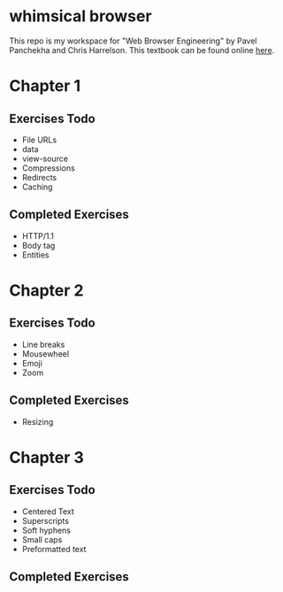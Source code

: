 # whimsical browser
This repo is my workspace for "Web Browser Engineering" by Pavel Panchekha and Chris Harrelson.
This textbook can be found online [here](https://browser.engineering/index.html).




# Chapter 1
## Exercises Todo
- File URLs
- data
- view-source
- Compressions
- Redirects
- Caching
## Completed Exercises
- HTTP/1.1
- Body tag
- Entities  
  
# Chapter 2
## Exercises Todo
- Line breaks
- Mousewheel
- Emoji
- Zoom
## Completed Exercises
- Resizing

# Chapter 3
## Exercises Todo
- Centered Text
- Superscripts
- Soft hyphens
- Small caps
- Preformatted text
## Completed Exercises
